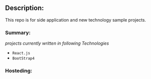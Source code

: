 ## Description:

This repo is for side application and new technology sample projects.

### Summary:
*projects currently written in following Technologies*
- <code>React.js</code>
- <code>BootStrap4</code>

### Hosteding:

